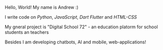 Hello, World! My name is Andrew :)

I write code on *Python*, *JavaScript*, *Dart Flutter* and *HTML-CSS*

My gneral project is "Digital School 72" - an education platorm for school students an teachers

Besides I am developing chatbots, AI and mobile, web-applications!

<!---
AndrewBalin/AndrewBalin is a ✨ special ✨ repository because its `README.md` (this file) appears on your GitHub profile.
You can click the Preview link to take a look at your changes.
--->
